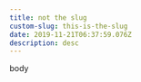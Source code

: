 ```yaml
---
title: not the slug
custom-slug: this-is-the-slug
date: 2019-11-21T06:37:59.076Z
description: desc
---
```

body
